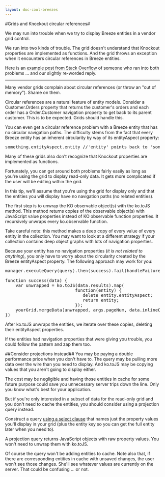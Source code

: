 ```yaml
---
layout: doc-cool-breezes
---
```

#Grids and Knockout circular references#

We may run into trouble when we try to display Breeze entities in a vendor grid control.

We run into two kinds of trouble. The grid doesn't understand that Knockout properties are implemented as functions. And the grid throws an exception when it encounters circular references in Breeze entities.
 
Here is an <a href="http://stackoverflow.com/questions/16696307/unwrapping-breeze-entity-properties/16701682#16701682" target="_blank">example post from Stack Overflow</a> of someone who ran into both problems ... and our slightly re-worded reply.

----------

Many vendor grids complain about circular references (or throw an "out of memory"). Shame on them.

Circular references are a natural feature of entity models. Consider a <span class="codeword">Customer.Orders</span> property that returns the customer's orders and each order has a <span class="codeword">Order.Customer</span> navigation property to get back to its parent customer. This is to be expected. Grids should handle this.

You can even get a circular reference problem with a Breeze entity that has no circular navigation paths. The difficulty stems from the fact that every Breeze entity has an inherent circularity by way of its <span class="codeword">entityAspect</span> property:</p>

<pre class="brush:jscript;">
something.entityAspect.entity //&#39;entity&#39; points back to &#39;something&#39;</pre>

Many of these grids also don't recognize that Knockout properties are implemented as functions. 

Fortunately, you can get around both problems fairly easily as long as you're using the grid to display read-only data. It gets more complicated if the user will be editing within the grid. 

In this tip, we'll assume that you're using the grid for display only and that the entities you will display have no navigation paths (no related entities). 

The first step is to unwrap the KO observable object(s) with the <span class="codeword">ko.toJS</span> method. This method returns copies of the observable object(s) with JavaScript value properties instead of KO observable function properties. It recursively unwraps every ko.observable function. 

<p class="note">Take careful note: this method makes a deep copy of every value of every entity in the collection. You may want to look at a different strategy if your collection contains deep object graphs with lots of navigation properties.</p>

Because your entity has no navigation properties (*it is not related to anything*), you only have to worry about the circularity created by the Breeze <span class="codeword">entityAspect</span> property. The following approach may work for you:</p>

<pre class="brush:jscript;">
manager.executeQuery(query).then(success).fail(handleFailure);

function success(data) {
    var unwrapped = ko.toJS(data.results).map(
                           function(entity) {
                              delete entity.entityAspect;
                              return entity;
                           });
    yourGrid.mergeData(unwrapped, args.pageNum, data.inlineCount);
})
</pre>

After <span class="codeword">ko.toJS</span> unwraps the entities, we iterate over these copies, deleting their <span class="codeword">entityAspect</span> properties.

If the entities had navigation properties that were giving you trouble, you could follow the pattern and zap them too.</p>

##Consider projections instead##
You may be paying a double performance price when you don't have to. The query may be pulling more data over the wire than you need to display. And <span class="codeword">ko.toJS</span> may be copying values that you aren't going to display either.

The cost may be negligible and having those entities in cache for some future purpose could save you unnecessary server trips down the line. Only you know what's best for your application.

But if you're only interested in a subset of data for the read-only grid and you don't need to cache the entities, you should consider using a projection query instead.

Construct a query <a href="/doc-js/query-examples#Projection (Selection)  EntityQuery.select" target="_blank">using a <span class="codeword">select</span> clause</a> that names just the property values you'll display in your grid (plus the entity key so you can get the full entity later when you need to).

A projection query returns JavaScript objects with raw property values. You won't need to unwrap them with <span class="codeword">ko.toJS</span>.

Of course the query won't be adding entities to cache. Note also that, if there are  corresponding entities in cache with unsaved changes, the user won't see those changes. She'll see whatever values are currently on the server.  That could be confusing ... or not.

